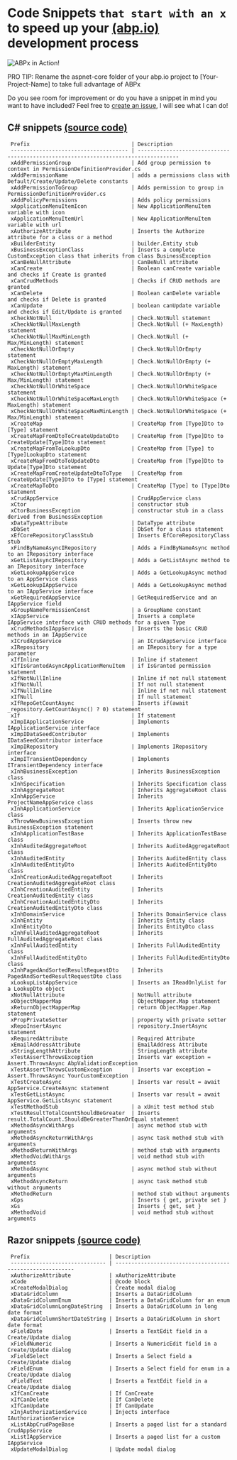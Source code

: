 # Code Snippets `that start with an x` to speed up your [(abp.io)](https://abp.io/) development process

![ABPx in Action!](images/abpx_in_action.gif "ABPx - Code snippets that start with an 'x' - in Action!")


PRO TIP: Rename the aspnet-core folder of your abp.io project to [Your-Project-Name] to take full advantage of ABPx


Do you see room for improvement or do you have a snippet in mind you want to have included? Feel free to [create an issue](https://github.com/bartvanhoey/ABPx/issues/new), I will see what I can do!

## C# snippets [(source code)](https://github.com/bartvanhoey/ABPx/blob/master/snippets/csharp.json)

     Prefix                                | Description                                                                        
     ------------------------------------- | ----------------------------------------------------------------------------------- 
     xAddPermissionGroup                   | Add group permission to context in PermissionDefinitionProvider.cs                 
     xAddPermissionName                    | adds a permissions class with Default/Create/Update/Delete constants               
     xAddPermissionToGroup                 | Adds permission to group in PermissionDefinitionProvider.cs                        
     xAddPolicyPermissions                 | Adds policy permissions                                                            
     xApplicationMenuItemIcon              | New ApplicationMenuItem variable with icon                                         
     xApplicationMenuItemUrl               | New ApplicationMenuItem variable with url                                          
     xAuthorizeAttribute                   | Inserts the Authorize attribute for a class or a method                            
     xBuilderEntity                        | builder.Entity stub                                                                
     xBusinessExceptionClass               | Inserts a complete CustomException class that inherits from class BusinessException
     xCanBeNullAttribute                   | CanBeNull attribute                                                                
     xCanCreate                            | Boolean canCreate variable and checks if Create is granted                         
     xCanCrudMethods                       | Checks if CRUD methods are granted                                                 
     xCanDelete                            | Boolean canDelete variable and checks if Delete is granted                         
     xCanUpdate                            | boolean canUpdate variable and checks if Edit/Update is granted                    
     xCheckNotNull                         | Check.NotNull statement                                                            
     xCheckNotNullMaxLength                | Check.NotNull (+ MaxLength) statement                                              
     xCheckNotNullMaxMinLength             | Check.NotNull (+ Max/MinLength) statement                                          
     xCheckNotNullOrEmpty                  | Check.NotNullOrEmpty statement                                                     
     xCheckNotNullOrEmptyMaxLength         | Check.NotNullOrEmpty (+ MaxLength) statement                                       
     xCheckNotNullOrEmptyMaxMinLength      | Check.NotNullOrEmpty (+ Max/MinLength) statement                                   
     xCheckNotNullOrWhiteSpace             | Check.NotNullOrWhiteSpace statement                                                
     xCheckNotNullOrWhiteSpaceMaxLength    | Check.NotNullOrWhiteSpace (+ MaxLength) statement                                  
     xCheckNotNullOrWhiteSpaceMaxMinLength | Check.NotNullOrWhiteSpace (+ Max/MinLength) statement                              
     xCreateMap                            | CreateMap from [Type]Dto to [Type] statement                                       
     xCreateMapFromDtoToCreateUpdateDto    | CreateMap from [Type]Dto to CreateUpdate[Type]Dto statement                        
     xCreateMapFromToLookupDto             | CreateMap from [Type] to [Type]LookupDto statement                                 
     xCreateMapFromDtoToUpdateDto          | CreateMap from [Type]Dto to Update[Type]Dto statement                              
     xCreateMapFromCreateUpdateDtoToType   | CreateMap from CreateUpdate[Type]Dto to [Type] statement                           
     xCreateMapToDto                       | CreateMap [Type] to [Type]Dto statement                                            
     xCrudAppService                       | CrudAppService class                                                               
     xCtor                                 | constructor stub                                                                   
     xCtorBusinessException                | constructor stub in a class derived from BusinessException                         
     xDataTypeAttribute                    | DataType attribute                                                                 
     xDbSet                                | DbSet for a class statement                                                        
     xEfCoreRepositoryClassStub            | Inserts EfCoreRepositoryClass stub                                                 
     xFindByNameAsyncIRepository           | Adds a FindByNameAsync method to an IRepository interface                          
     xGetListAsyncIRepository              | Adds a GetListAsync method to an IRepository interface                             
     xGetLookupAppService                  | Adds a GetLookupAsync method to an AppService class                                
     xGetLookupIAppService                 | Adds a GetLookupAsync method to an IAppService interface                           
     xGetRequiredAppService                | GetRequiredService and an IAppService field                                        
     xGroupNamePermissionConst             | a GroupName constant                                                               
     xIAppService                          | Inserts a complete IAppService interface with CRUD methods for a given Type        
     xCrudMethodsIAppService               | Inserts the basic CRUD methods in an IAppService                                   
     xICrudAppService                      | an ICrudAppService interface                                                       
     xIRepository                          | an IRepository for a type parameter                                                
     xIfInline                             | Inline if statement                                                                
     xIfIsGrantedAsyncApplicationMenuItem  | if IsGranted permission statement                                                  
     xIfNotNullInline                      | Inline if not null statement                                                       
     xIfNotNull                            | If not null statement                                                              
     xIfNullInline                         | Inline if not null statement                                                       
     xIfNull                               | If null statement                                                                  
     xIfRepoGetCountAsync                  | Inserts if(await _repository.GetCountAsync() ? 0) statement                        
     xIf                                   | If statement                                                                       
     xImpIApplicationService               | Implements IApplicationService interface                                           
     xImpIDataSeedContributor              | Implements IDataSeedContributor interface                                          
     xImpIRepository                       | Implements IRepository interface                                                   
     xImpITransientDependency              | Implements ITransientDependency interface                                          
     xInhBusinessException                 | Inherits BusinessException class                                                   
     xInhSpecification                     | Inherits Specification class                                                       
     xInhAggregateRoot                     | Inherits AggregateRoot class                                                       
     xInhAppService                        | Inherits ProjectNameAppService class                                               
     xInhApplicationService                | Inherits ApplicationService class                                                  
     xThrowNewBusinessException            | Inserts throw new BusinessException statement                                      
     xInhApplicationTestBase               | Inherits ApplicationTestBase class                                                 
     xInhAuditedAggregateRoot              | Inherits AuditedAggregateRoot class                                                
     xInhAuditedEntity                     | Inherits AuditedEntity class                                                       
     xInhAuditedEntityDto                  | Inherits AuditedEntityDto class                                                    
     xInhCreationAuditedAggregateRoot      | Inherits CreationAuditedAggregateRoot class                                        
     xInhCreationAuditedEntity             | Inherits CreationAuditedEntity class                                               
     xInhCreationAuditedEntityDto          | Inherits CreationAuditedEntityDto class                                            
     xInhDomainService                     | Inherits DomainService class                                                       
     xInhEntity                            | Inherits Entity class                                                              
     xInhEntityDto                         | Inherits EntityDto class                                                           
     xInhFullAuditedAggregateRoot          | Inherits FullAuditedAggregateRoot class                                            
     xInhFullAuditedEntity                 | Inherits FullAuditedEntity class                                                   
     xInhFullAuditedEntityDto              | Inherits FullAuditedEntityDto class                                                
     xInhPagedAndSortedResultRequestDto    | Inherits PagedAndSortedResultRequestDto class                                      
     xLookupListAppService                 | Inserts an IReadOnlyList for a LookupDto object                                    
     xNotNullAttribute                     | NotNull attribute                                                                  
     xObjectMapperMap                      | ObjectMapper.Map statement                                                         
     xReturnObjectMapperMap                | return ObjectMapper.Map statement                                                  
     xPropPrivateSetter                    | property with private setter                                                       
     xRepoInsertAsync                      | repository.InsertAsync statement                                                   
     xRequiredAttribute                    | Required Attribute                                                                 
     xEmailAddressAttribute                | EmailAddress Attribute                                                             
     xStringLengthAttribute                | StringLength attribute                                                             
     xTestAssertThrowsException            | Inserts var exception = Assert.ThrowsAsync AbpValidationException                  
     xTestAssertThrowsCustomException      | Inserts var exception = Assert.ThrowsAsync YourCustomException                     
     xTestCreateAsync                      | Inserts var result = await AppService.CreateAsync statement                        
     xTestGetListAsync                     | Inserts var result = await AppService.GetListAsync statement                       
     xTestMethodStub                       | a xUnit test method stub                                                           
     xTestResultTotalCountShouldBeGreater  | Inserts result.TotalCount.ShouldBeGreaterThanOrEqual statement                     
     xMethodAsyncWithArgs                  | async method stub with arguments                                                   
     xMethodAsyncReturnWithArgs            | async task method stub with arguments                                              
     xMethodReturnWithArgs                 | method stub with arguments                                                         
     xMethodVoidWithArgs                   | void method stub with arguments                                                    
     xMethodAsync                          | async method stub without arguments                                                
     xMethodAsyncReturn                    | async task method stub without arguments                                           
     xMethodReturn                         | method stub without arguments                                                      
     xGps                                  | Inserts { get, private set }                                                       
     xGs                                   | Inserts { get, set }                                                               
     xMethodVoid                           | void method stub without arguments                                                 

## Razor snippets [(source code)](https://github.com/bartvanhoey/ABPx/blob/master/snippets/razor.json)

     Prefix                         | Description                                              
     ------------------------------ | --------------------------------------------------------- 
     xAuthorizeAttribute            | xAuthorizeAttribute                                      
     xCode                          | @code block                                              
     xCreateModalDialog             | Create modal dialog                                      
     xDataGridColumn                | Inserts a DataGridColumn                                 
     xDataGridColumnEnum            | Inserts a DataGridColumn for an enum                     
     xDataGridColumnLongDateString  | Inserts a DataGridColumn in long date format             
     xDataGridColumnShortDateString | Inserts a DataGridColumn in short date format            
     xFieldDate                     | Inserts a TextEdit field in a Create/Update dialog       
     xFieldNumeric                  | Inserts a NumericEdit field in a Create/Update dialog    
     xFieldSelect                   | Inserts a Select field a Create/Update dialog            
     xFieldEnum                     | Inserts a Select field for enum in a Create/Update dialog
     xFieldText                     | Inserts a TextEdit field in a Create/Update dialog       
     xIfCanCreate                   | If CanCreate                                             
     xIfCanDelete                   | If CanDelete                                             
     xIfCanUpdate                   | If CanUpdate                                             
     xInjAuthorizationService       | Injects interface IAuthorizationService                  
     xListAbpCrudPageBase           | Inserts a paged list for a standard CrudAppService       
     xListIAppService               | Inserts a paged list for a custom IAppService            
     xUpdateModalDialog             | Update modal dialog                                      


